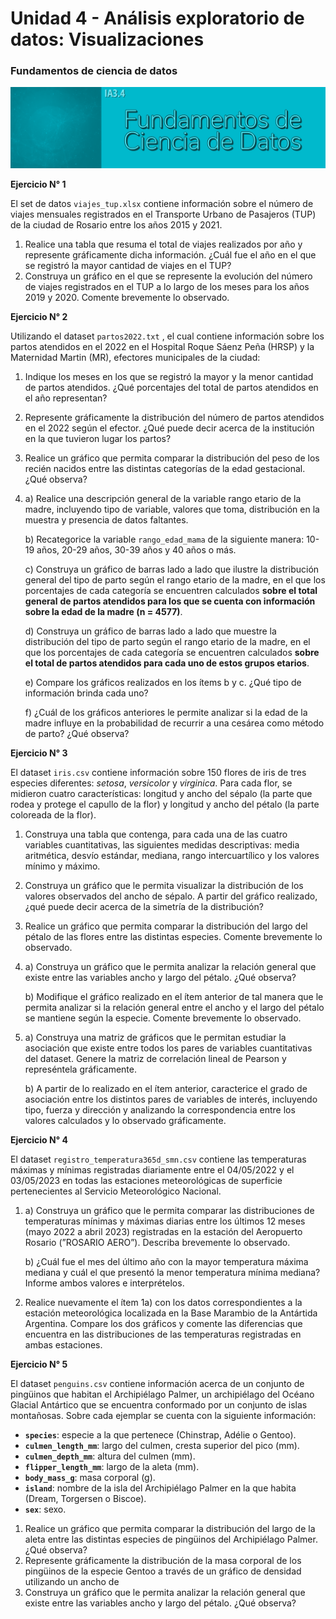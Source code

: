 # Unidad 4 - Análisis exploratorio de datos: Visualizaciones

### Fundamentos de ciencia de datos

![Banner FCD-1.png](imagenes/Banner_FCD-1.png)

**Ejercicio N° 1**

El set de datos `viajes_tup.xlsx` contiene información sobre el número de viajes mensuales registrados en el Transporte Urbano de Pasajeros (TUP) de la ciudad de Rosario entre los años 2015 y 2021.

1. Realice una tabla que resuma el total de viajes realizados por año y represente gráficamente dicha información. ¿Cuál fue el año en el que se registró la mayor cantidad de viajes en el TUP?
2. Construya un gráfico en el que se represente la evolución del número de viajes registrados en el TUP a lo largo de los meses para los años 2019 y 2020. Comente brevemente lo observado.

**Ejercicio N° 2**

Utilizando el dataset `partos2022.txt` , el cual contiene información sobre los partos atendidos en el 2022 en el Hospital Roque Sáenz Peña (HRSP) y la Maternidad Martin (MR), efectores municipales de la ciudad:

1. Indique los meses en los que se registró la mayor y la menor cantidad de partos atendidos. ¿Qué porcentajes del total de partos atendidos en el año representan?
2. Represente gráficamente la distribución del número de partos atendidos en el 2022 según el efector. ¿Qué puede decir acerca de la institución en la que tuvieron lugar los partos?
3. Realice un gráfico que permita comparar la distribución del peso de los recién nacidos entre las distintas categorías de la edad gestacional. ¿Qué observa?
4. a) Realice una descripción general de la variable rango etario de la madre, incluyendo tipo de variable, valores que toma, distribución en la muestra y presencia de datos faltantes.
    
    b) Recategorice la variable `rango_edad_mama` de la siguiente manera: 10-19 años, 20-29 años, 30-39 años y 40 años o más.
    
    c) Construya un gráfico de barras lado a lado que ilustre la distribución general del tipo de parto según el rango etario de la madre, en el que los porcentajes de cada categoría se encuentren calculados **sobre el total general** **de partos atendidos para los que se cuenta con información sobre la edad de la madre (n = 4577)**.
    
    d) Construya un gráfico de barras lado a lado que muestre la distribución del tipo de parto según el rango etario de la madre, en el que los porcentajes de cada categoría se encuentren calculados **sobre el total de partos atendidos para cada uno de estos grupos etarios**.
    
    e) Compare los gráficos realizados en los ítems b y c. ¿Qué tipo de información brinda cada uno?
    
    f) ¿Cuál de los gráficos anteriores le permite analizar si la edad de la madre influye en la probabilidad de recurrir a una cesárea como método de parto? ¿Qué observa?
    

**Ejercicio N° 3**

El dataset `iris.csv` contiene información sobre 150 flores de iris de tres especies diferentes: *setosa*, *versicolor* y *virginica*. Para cada flor, se midieron cuatro características: longitud y ancho del sépalo (la parte que rodea y protege el capullo de la flor) y longitud y ancho del pétalo (la parte coloreada de la flor).

1. Construya una tabla que contenga, para cada una de las cuatro variables cuantitativas, las siguientes medidas descriptivas: media aritmética, desvío estándar, mediana, rango intercuartílico y los valores mínimo y máximo.
2. Construya un gráfico que le permita visualizar la distribución de los valores observados del ancho de sépalo. A partir del gráfico realizado, ¿qué puede decir acerca de la simetría de la distribución?
3. Realice un gráfico que permita comparar la distribución del largo del pétalo de las flores entre las distintas especies. Comente brevemente lo observado.
4. a) Construya un gráfico que le permita analizar la relación general que existe entre las variables ancho y largo del pétalo. ¿Qué observa?
    
    b) Modifique el gráfico realizado en el ítem anterior de tal manera que le permita analizar si la relación general entre el ancho y el largo del pétalo se mantiene según la especie. Comente brevemente lo observado.
    
5. a) Construya una matriz de gráficos que le permitan estudiar la asociación que existe entre todos los pares de variables cuantitativas del dataset. Genere la matriz de correlación lineal de Pearson y represéntela gráficamente.  
    
    b) A partir de lo realizado en el ítem anterior, caracterice el grado de asociación entre los distintos pares de variables de interés, incluyendo tipo, fuerza y dirección y analizando la correspondencia entre los valores calculados y lo observado gráficamente.
    

**Ejercicio N° 4**

El dataset `registro_temperatura365d_smn.csv` contiene las temperaturas máximas y mínimas registradas diariamente entre el 04/05/2022 y el 03/05/2023 en todas las estaciones meteorológicas de superficie pertenecientes al Servicio Meteorológico Nacional.

1. a) Construya un gráfico que le permita comparar las distribuciones de temperaturas mínimas y máximas diarias entre los últimos 12 meses (mayo 2022 a abril 2023) registradas en la estación del Aeropuerto Rosario (”ROSARIO AERO”). Describa brevemente lo observado.
    
    b) ¿Cuál fue el mes del último año con la mayor temperatura máxima mediana y cuál el que presentó la menor temperatura mínima mediana? Informe ambos valores e interprételos.
    
2. Realice nuevamente el ítem 1a) con los datos correspondientes a la estación meteorológica localizada en la Base Marambio de la Antártida Argentina. Compare los dos gráficos y comente las diferencias que encuentra en las distribuciones de las temperaturas registradas en ambas estaciones.

**Ejercicio N° 5**

El dataset `penguins.csv` contiene información acerca de un conjunto de pingüinos que habitan el Archipiélago Palmer, un archipiélago del Océano Glacial Antártico que se encuentra conformado por un conjunto de islas montañosas. Sobre cada ejemplar se cuenta con la siguiente información:

- **`species`**: especie a la que pertenece (Chinstrap, Adélie o Gentoo).
- **`culmen_length_mm`**: largo del culmen, cresta superior del pico (mm).
- **`culmen_depth_mm`**: altura del culmen (mm).
- **`flipper_length_mm`**: largo de la aleta (mm).
- **`body_mass_g`**: masa corporal (g).
- **`island`**: nombre de la isla del Archipiélago Palmer en la que habita (Dream, Torgersen o Biscoe).
- **`sex`**: sexo.

1. Realice un gráfico que permita comparar la distribución del largo de la aleta entre las distintas especies de pingüinos del Archipiélago Palmer. ¿Qué observa?
2. Represente gráficamente la distribución de la masa corporal de los pingüinos de la especie Gentoo a través de un gráfico de densidad utilizando un ancho de 
3. Construya un gráfico que le permita analizar la relación general que existe entre las variables ancho y largo del pétalo. ¿Qué observa?
